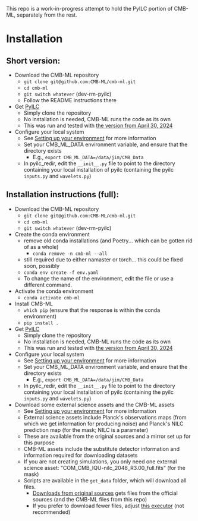 This repo is a work-in-progress attempt to hold the PyILC portion of CMB-ML, separately from the rest. 

# Installation

## Short version:

- Download the CMB-ML repository
    - `git clone git@github.com:CMB-ML/cmb-ml.git`
    - `cd cmb-ml`
    - `git switch whatever` (dev-rm-pyilc)
    - Follow the README instructions there
- Get [PyILC](https://github.com/jcolinhill/pyilc)
  - Simply clone the repository
  - No installation is needed, CMB-ML runs the code as its own
  - This was run and tested with [the version from April 30, 2024](https://github.com/jcolinhill/pyilc/tree/7ced3ec392a520977b3c672a2a7af62064dcc296)
- Configure your local system
  - See [Setting up your environment](https://github.com/CMB-ML/cmb-ml-tutorials/blob/main/C_setting_up_local.ipynb) for more information
  - Set your CMB_ML_DATA environment variable, and ensure that the directory exists
    - E.g., `export CMB_ML_DATA=/data/jim/CMB_Data`
  - In pyilc_redir, edit the `__init__.py` file to point to the directory containing your local installation of pyilc (containing the pyilc `inputs.py` and `wavelets.py`)

## Installation instructions (full):

- Download the CMB-ML repository
    - `git clone git@github.com:CMB-ML/cmb-ml.git`
    - `cd cmb-ml`
    - `git switch whatever` (dev-rm-pyilc)
- Create the conda environment 
    - remove old conda installations (and Poetry... which can be gotten rid of as a whole)
        - `conda remove -n cmb-ml --all`
    - still required due to either namaster or torch... this could be fixed soon, possibly
    - `conda env create -f env.yaml`
    - To change the name of the environment, edit the file or use a different command.
- Activate the conda environment
    - `conda activate cmb-ml`
- Install CMB-ML
    - `which pip` (ensure that the response is within the conda environment)
    - `pip install .`
- Get [PyILC](https://github.com/jcolinhill/pyilc)
  - Simply clone the repository
  - No installation is needed, CMB-ML runs the code as its own
  - This was run and tested with [the version from April 30, 2024](https://github.com/jcolinhill/pyilc/tree/7ced3ec392a520977b3c672a2a7af62064dcc296)
- Configure your local system
  - See [Setting up your environment](https://github.com/CMB-ML/cmb-ml-tutorials/blob/main/C_setting_up_local.ipynb) for more information
  - Set your CMB_ML_DATA environment variable, and ensure that the directory exists
    - E.g., `export CMB_ML_DATA=/data/jim/CMB_Data`
  - In pyilc_redir, edit the `__init__.py` file to point to the directory containing your local installation of pyilc (containing the pyilc `inputs.py` and `wavelets.py`)
- Download some external science assets and the CMB-ML assets
  - See [Setting up your environment](https://github.com/CMB-ML/cmb-ml-tutorials/blob/main/C_setting_up_local.ipynb) for more information
  - External science assets include Planck's observations maps (from which we get information for producing noise) and Planck's NILC prediction map (for the mask; NILC is a parameter)
  - These are available from the original sources and a mirror set up for this purpose
  - CMB-ML assets include the substitute detector information and information required for downloading datasets
  - If you are not creating simulations, you only need one external science asset: "COM_CMB_IQU-nilc_2048_R3.00_full.fits" (for the mask)
  - Scripts are available in the `get_data` folder, which will download all files.
    - [Downloads from original sources](./get_data/get_assets.py) gets files from the official sources (and the CMB-ML files from this repo)
    - If you prefer to download fewer files, adjust [this executor](get_data/stage_executors/A_get_assets.py) (not recommended)
